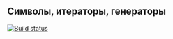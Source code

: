 ## Символы, итераторы, генераторы
[![Build status](https://ci.appveyor.com/api/projects/status/mcib68fu5yx2k3db?svg=true)](https://ci.appveyor.com/project/Anna-Kolycheva/ajs-symbols-iterators-generators-1)